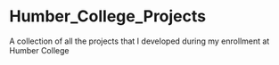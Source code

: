 # Humber_College_Projects

A collection of all the projects that I developed during my enrollment at Humber College

